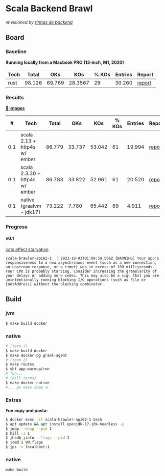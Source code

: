 # Scala Backend Brawl

_envisioned by [rinhas de backend](https://github.com/zanfranceschi/rinha-de-backend-2023-q3/blob/main/INSTRUCOES.md)_

## Board

### Baseline

**Running locally from a Macbook PRO (13-inch, M1, 2020)**

| Tech | Total  | OKs    | KOs     | % KOs | Entries | Report                                         |
|------|--------|--------|---------|-------|---------|------------------------------------------------| 
| rust | 98.126 | 69.769 | 28.3567 | 29    | 30.260  | [report](.gatling-results/baseline/index.html) |


### Results

**[🐳 images](https://hub.docker.com/r/educhaos/scala-brawl/tags)**

| #   | Tech                           | Total  | OKs    | KOs    | % KOs | Entries | Report                                     |
|-----|--------------------------------|--------|--------|--------|-------|---------|--------------------------------------------|
| 0.1 | scala 2.13 + http4s w/ ember   | 86.779 | 33.737 | 53.042 | 61    | 19.994  | [report](.gatling-results/r001/index.html) |
| 0.1 | scala 2.3.30 + http4s w/ ember | 86.783 | 33.822 | 52.961 | 61    | 20.520  | [report](.gatling-results/r002/index.html) |
| 0.1 | native (graalvm - jdk17)       | 73.222 | 7.780  | 65.442 | 89    | 4.911   | [report](.gatling-results/r003/index.html) |


### Progress

#### v0.1
[cats effect starvation](https://typelevel.org/cats-effect/docs/core/starvation-and-tuning)
```
scala-brawler-api02-1  | 2023-10-03T01:09:59.506Z [WARNING] Your app's responsiveness to a new asynchronous event (such as a new connection, an upstream response, or a timer) was in excess of 100 milliseconds. Your CPU is probably starving. Consider increasing the granularity of your delays or adding more cedes. This may also be a sign that you are unintentionally running blocking I/O operations (such as File or InetAddress) without the blocking combinator.
```

## Build

### jvm

```bash
$ make build docker
```

### native

```bash
# (term 1)
$ make build docker
$ make docker-pg graal-agent
# (term 2)
$ make routes
$ sbt app-warmup/run
# fun...
# (kill terms)
$ make docker-native 
#... go make some ☕️
```


### Extras

**Fun copy and pasta:**

```bash
$ docker exec -it scala-brawler-api02-1 bash
$ apt update && apt install openjdk-17-jdk-headless -y
$ jmap --heap --pid 1
$ kill -3 1
$ jhsdb jinfo --flags --pid 1
$ jcmd 1 VM.flags
$ jps -v localhost:1
```

### native

```bash
make build 

```